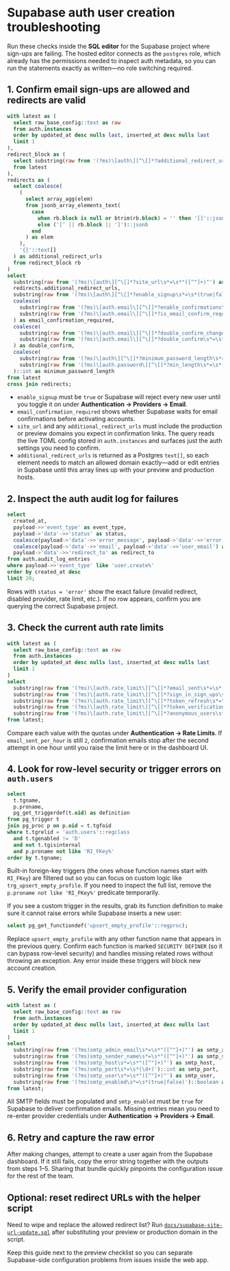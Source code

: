 # Supabase auth user creation troubleshooting

Run these checks inside the **SQL editor** for the Supabase project where sign-ups are failing. The hosted editor connects as the
`postgres` role, which already has the permissions needed to inspect auth metadata, so you can run the statements exactly as
written—no role switching required.

## 1. Confirm email sign-ups are allowed and redirects are valid

```sql
with latest as (
  select raw_base_config::text as raw
  from auth.instances
  order by updated_at desc nulls last, inserted_at desc nulls last
  limit 1
),
redirect_block as (
  select substring(raw from '(?ms)\[auth\][^\[]*?additional_redirect_urls\s*=\s*\[(.*?)\]') as block
  from latest
),
redirects as (
  select coalesce(
    (
      select array_agg(elem)
      from jsonb_array_elements_text(
        case
          when rb.block is null or btrim(rb.block) = '' then '[]'::jsonb
          else ('[' || rb.block || ']')::jsonb
        end
      ) as elem
    ),
    '{}'::text[]
  ) as additional_redirect_urls
  from redirect_block rb
)
select
  substring(raw from '(?ms)\[auth\][^\[]*?site_url\s*=\s*"([^"]+)"') as site_url,
  redirects.additional_redirect_urls,
  substring(raw from '(?ms)\[auth\][^\[]*?enable_signup\s*=\s*(true|false)')::boolean as enable_signup,
  coalesce(
    substring(raw from '(?ms)\[auth.email\][^\[]*?enable_confirmations\s*=\s*(true|false)')::boolean,
    substring(raw from '(?ms)\[auth.email\][^\[]*?is_email_confirm_required\s*=\s*(true|false)')::boolean
  ) as email_confirmation_required,
  coalesce(
    substring(raw from '(?ms)\[auth.email\][^\[]*?double_confirm_changes\s*=\s*(true|false)')::boolean,
    substring(raw from '(?ms)\[auth.email\][^\[]*?double_confirm\s*=\s*(true|false)')::boolean
  ) as double_confirm,
  coalesce(
    substring(raw from '(?ms)\[auth\][^\[]*?minimum_password_length\s*=\s*(\d+)'),
    substring(raw from '(?ms)\[auth.password\][^\[]*?min_length\s*=\s*(\d+)')
  )::int as minimum_password_length
from latest
cross join redirects;
```

* `enable_signup` must be `true` or Supabase will reject every new user until you toggle it on under **Authentication → Providers → Email**.
* `email_confirmation_required` shows whether Supabase waits for email confirmations before activating accounts.
* `site_url` and any `additional_redirect_urls` must include the production or preview domains you expect in confirmation links. The query reads the live TOML config stored in `auth.instances` and surfaces just the auth settings you need to confirm.
* `additional_redirect_urls` is returned as a Postgres `text[]`, so each element needs to match an allowed domain exactly—add or edit entries in Supabase until this array lines up with your preview and production hosts.

## 2. Inspect the auth audit log for failures

```sql
select
  created_at,
  payload->>'event_type' as event_type,
  payload->'data'->>'status' as status,
  coalesce(payload->'data'->>'error_message', payload->'data'->>'error') as error_message,
  coalesce(payload->'data'->>'email', payload->'data'->>'user_email') as email,
  payload->'data'->>'redirect_to' as redirect_to
from auth.audit_log_entries
where payload->>'event_type' like 'user.create%'
order by created_at desc
limit 20;
```

Rows with `status = 'error'` show the exact failure (invalid redirect, disabled provider, rate limit, etc.). If no row appears,
confirm you are querying the correct Supabase project.

## 3. Check the current auth rate limits

```sql
with latest as (
  select raw_base_config::text as raw
  from auth.instances
  order by updated_at desc nulls last, inserted_at desc nulls last
  limit 1
)
select
  substring(raw from '(?ms)\[auth.rate_limit\][^\[]*?email_sent\s*=\s*(\d+)')::int as email_sent_per_hour,
  substring(raw from '(?ms)\[auth.rate_limit\][^\[]*?sign_in_sign_ups\s*=\s*(\d+)')::int as sign_in_sign_ups_per_5m,
  substring(raw from '(?ms)\[auth.rate_limit\][^\[]*?token_refresh\s*=\s*(\d+)')::int as token_refresh_per_5m,
  substring(raw from '(?ms)\[auth.rate_limit\][^\[]*?token_verifications\s*=\s*(\d+)')::int as token_verifications_per_5m,
  substring(raw from '(?ms)\[auth.rate_limit\][^\[]*?anonymous_users\s*=\s*(\d+)')::int as anonymous_users_per_hour
from latest;
```

Compare each value with the quotas under **Authentication → Rate Limits**. If `email_sent_per_hour` is still `2`, confirmation emails stop after the second attempt in one hour until you raise the limit here or in the dashboard UI.

## 4. Look for row-level security or trigger errors on `auth.users`

```sql
select
  t.tgname,
  p.proname,
  pg_get_triggerdef(t.oid) as definition
from pg_trigger t
join pg_proc p on p.oid = t.tgfoid
where t.tgrelid = 'auth.users'::regclass
  and t.tgenabled != 'D'
  and not t.tgisinternal
  and p.proname not like 'RI_FKey%'
order by t.tgname;
```

Built-in foreign-key triggers (the ones whose function names start with `RI_FKey`) are filtered out so you can focus on custom logic like `trg_upsert_empty_profile`. If you need to inspect the full list, remove the `p.proname not like 'RI_FKey%'` predicate temporarily.

If you see a custom trigger in the results, grab its function definition to make sure it cannot raise errors while Supabase inserts a new user:

```sql
select pg_get_functiondef('upsert_empty_profile'::regproc);
```

Replace `upsert_empty_profile` with any other function name that appears in the previous query. Confirm each function is marked `SECURITY DEFINER` (so it can bypass row-level security) and handles missing related rows without throwing an exception. Any error inside these triggers will block new account creation.

## 5. Verify the email provider configuration

```sql
with latest as (
  select raw_base_config::text as raw
  from auth.instances
  order by updated_at desc nulls last, inserted_at desc nulls last
  limit 1
)
select
  substring(raw from '(?ms)smtp_admin_email\s*=\s*"([^"]+)"') as smtp_admin_email,
  substring(raw from '(?ms)smtp_sender_name\s*=\s*"([^"]+)"') as smtp_sender_name,
  substring(raw from '(?ms)smtp_host\s*=\s*"([^"]+)"') as smtp_host,
  substring(raw from '(?ms)smtp_port\s*=\s*(\d+)')::int as smtp_port,
  substring(raw from '(?ms)smtp_user\s*=\s*"([^"]+)"') as smtp_user,
  substring(raw from '(?ms)smtp_enabled\s*=\s*(true|false)')::boolean as smtp_enabled
from latest;
```

All SMTP fields must be populated and `smtp_enabled` must be `true` for Supabase to deliver confirmation emails. Missing entries mean you need to re-enter provider credentials under **Authentication → Providers → Email**.

## 6. Retry and capture the raw error

After making changes, attempt to create a user again from the Supabase dashboard. If it still fails, copy the error string together with the outputs from steps 1–5. Sharing that bundle quickly pinpoints the configuration issue for the rest of the team.

## Optional: reset redirect URLs with the helper script

Need to wipe and replace the allowed redirect list? Run [`docs/supabase-site-url-update.sql`](./supabase-site-url-update.sql) after substituting your preview or production domain in the script.

Keep this guide next to the preview checklist so you can separate Supabase-side configuration problems from issues inside the web app.
